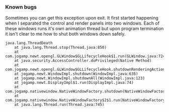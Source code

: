 ### Known bugs

Sometimes you can get this exception upon exit. It first started happening when
I separated the control and render panels into two windows. Each of these windows runs it's own animation thread but upon program termination it isn't clear to me how to shut both windows down safely.

```
java.lang.ThreadDeath
	at java.lang.Thread.stop(Thread.java:850)
	at com.jogamp.newt.opengl.GLWindow$GLLifecycleHook$1.run(GLWindow.java:724)
	at java.security.AccessController.doPrivileged(Native Method)
	at com.jogamp.newt.opengl.GLWindow$GLLifecycleHook.shutdownRenderingAction(GLWindow.java:719)
	at jogamp.newt.WindowImpl.shutdown(WindowImpl.java:635)
	at jogamp.newt.WindowImpl.shutdownAll(WindowImpl.java:123)
	at jogamp.newt.DisplayImpl$1.run(DisplayImpl.java:74)
	at com.jogamp.nativewindow.NativeWindowFactory.shutdown(NativeWindowFactory.java:274)
	at com.jogamp.nativewindow.NativeWindowFactory$2$1.run(NativeWindowFactory.java:192)
	at java.lang.Thread.run(Thread.java:745)
```
